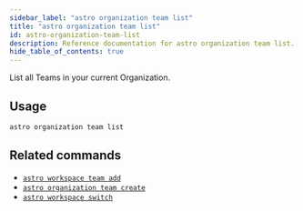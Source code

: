 ```yaml
---
sidebar_label: "astro organization team list"
title: "astro organization team list"
id: astro-organization-team-list
description: Reference documentation for astro organization team list.
hide_table_of_contents: true
---
```


List all Teams in your current Organization. 

## Usage

```bash
astro organization team list
```

## Related commands

- [`astro workspace team add`](cli/astro-workspace-team-add.md)
- [`astro organization team create`](cli/astro-organization-team-create.md)
- [`astro workspace switch`](cli/astro-workspace-switch.md)
